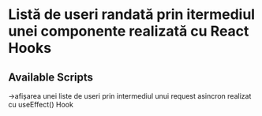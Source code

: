 # Listă de useri randată prin itermediul unei componente realizată cu React Hooks

## Available Scripts
->afișarea unei liste de useri prin intermediul unui request asincron realizat cu useEffect() Hook


